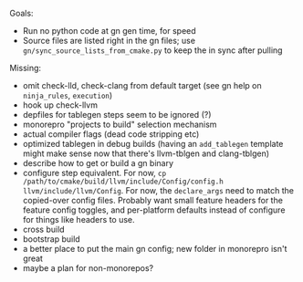 Goals:
- Run no python code at gn gen time, for speed
- Source files are listed right in the gn files; use
  `gn/sync_source_lists_from_cmake.py` to keep the in sync after pulling

Missing:
- omit check-lld, check-clang from default target
  (see gn help on `ninja_rules`, `execution`)
- hook up check-llvm
- depfiles for tablegen steps seem to be ignored (?)
- monorepro "projects to build" selection mechanism
- actual compiler flags (dead code stripping etc)
- optimized tablegen in debug builds (having an `add_tablegen` template might
  make sense now that there's llvm-tblgen and clang-tblgen)
- describe how to get or build a gn binary
- configure step equivalent. For now,
  `cp /path/to/cmake/build/llvm/include/Config/config.h llvm/include/llvm/Config`.
  For now, the `declare_args` need to match the copied-over config files.
  Probably want small feature headers for the feature config toggles, and
  per-platform defaults instead of configure for things like headers to use.
- cross build
- bootstrap build
- a better place to put the main gn config; new folder in monorepro isn't great
- maybe a plan for non-monorepos?
